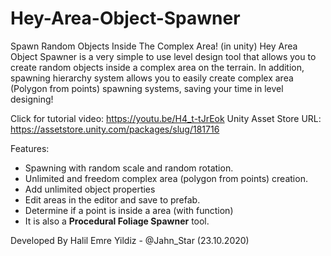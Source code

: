 # Hey-Area-Object-Spawner
Spawn Random Objects Inside The Complex Area! (in unity)
Hey Area Object Spawner is a very simple to use level design tool that allows you to create random objects inside a complex area on the terrain. 
In addition, spawning hierarchy system allows you to easily create complex area (Polygon from points) spawning systems, saving your time in level designing!

Click for tutorial video: https://youtu.be/H4_t-tJrEok
Unity Asset Store URL: https://assetstore.unity.com/packages/slug/181716

Features:
* Spawning with random scale and random rotation.
* Unlimited and freedom complex area (polygon from points) creation.
* Add unlimited object properties
* Edit areas in the editor and save to prefab.
* Determine if a point is inside a area (with function)
* It is also a <b>Procedural Foliage Spawner</b> tool.

Developed By Halil Emre Yildiz - @Jahn_Star (23.10.2020)
